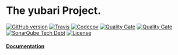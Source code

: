 # The yubari Project.

[![GitHub version](https://img.shields.io/github/tag/softcake/yubari.svg)](https://github.com/softcake/yubari)
[![Travis](https://img.shields.io/travis/softcake/yubari.svg)](https://travis-ci.org/softcake/yubari)
[![Codecov](https://img.shields.io/codecov/c/github/softcake/yubari.svg)](https://codecov.io/gh/softcake/yubari)
[![Quality Gate](https://sonar.aldeso.com/api/badges/gate?key=org.softcake.yubari:master)](https://sonar.aldeso.com/dashboard/index/org.softcake.yubari:master)
[![Quality Gate](https://sonar.aldeso.com/api/badges/measure?key=org.softcake.yubari:master&metric=bugs&blinking=true )](https://sonar.aldeso.com/dashboard/index/org.softcake.yubari:master)
[![SonarQube Tech Debt](https://img.shields.io/sonar/https/sonar.aldeso.com/org.softcake.yubari:master/tech_debt.svg)](https://sonar.aldeso.com/dashboard/index/org.softcake.yubari:master)
[![License](https://img.shields.io/badge/License-Apache%202.0-blue.svg)](https://opensource.org/licenses/Apache-2.0)

#### [Documentation](https://softcake.github.io/yubari/ "yubari Documentation")